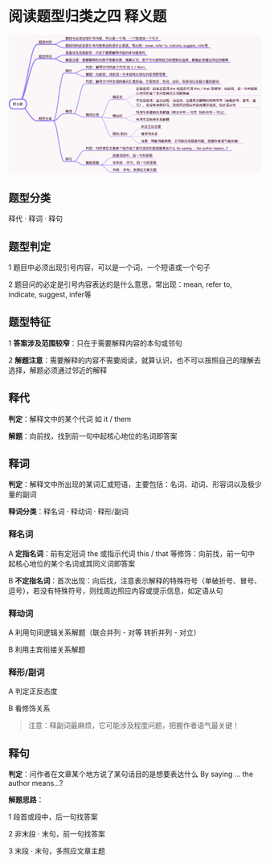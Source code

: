 # 阅读题型归类之四 释义题

![释义题](images/释义题.png)

## 题型分类

释代 · 释词 · 释句

## 题型判定

1 题目中必须出现引号内容，可以是一个词，一个短语或一个句子

2 题目问的必定是引号内容表达的是什么意思，常出现：mean, refer to, indicate, suggest, infer等

## 题型特征

1 **答案涉及范围较窄**：只在于需要解释内容的本句或邻句

2 **解题注意**：需要解释的内容不需要阅读，就算认识，也不可以按照自己的理解去选择，解题必须通过邻近的解释

## 释代

**判定**：解释文中的某个代词 如 it / them

**解题**：向前找，找到前一句中起核心地位的名词即答案

## 释词

**判定**：解释文中所出现的某词汇或短语，主要包括：名词、动词、形容词以及极少量的副词

**释词分类**：释名词 · 释动词 · 释形/副词

### 释名词

A **定指名词**：前有定冠词 the 或指示代词 this / that 等修饰：向前找，前一句中起核心地位的某个名词或其同义词即答案

B **不定指名词**：首次出现：向后找，注意表示解释的特殊符号（单破折号、冒号、逗号），若没有特殊符号，则找周边照应内容或提示信息，如定语从句

### 释动词

A 利用句间逻辑关系解题（联合并列 - 对等  转折并列 - 对立）

B 利用主宾衔接关系解题

### 释形/副词

A 判定正反态度

B 看修饰关系

> 注意：释副词最麻烦，它可能涉及程度问题，把握作者语气最关键！

## 释句

**判定**：问作者在文章某个地方说了某句话目的是想要表达什么 By saying ... the author means...?

**解题思路**：

1 段首或段中，后一句找答案

2 非末段 · 末句，前一句找答案

3 末段 · 末句，多照应文章主题

